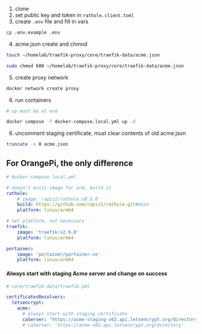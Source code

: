 1. clone
2. set public key and token in `rathole.client.toml`
3. create `.env` file and fill in vars

```bash
cp .env.example .env

```

4. acme.json create and chmod

```bash
touch ~/homelab/traefik-proxy/core/traefik-data/acme.json

sudo chmod 600 ~/homelab/traefik-proxy/core/traefik-data/acme.json
```

5. create proxy network

```bash
docker network create proxy
```
6. run containers

```bash
# up must be at end

docker compose -f docker-compose.local.yml up -d
```

6. uncomment staging certificate, must clear contents of old acme.json

```bash
truncate -s 0 acme.json
```

## For OrangePi, the only difference

```yaml
# docker-compose.local.yml

# doesn't exist image for arm, build it
rathole:
    # image: rapiz1/rathole:v0.5.0
    build: https://github.com/rapiz1/rathole.git#main
    platform: linux/arm64

# set platform, not necessary
traefik:
    image: 'traefik:v2.9.8'
    platform: linux/arm64

portainer:
    image: 'portainer/portainer-ce'
    platform: linux/arm64

```
#### Always start with staging Acme server and change on success

```yaml
# core/traefik-data/traefik.yml

certificatesResolvers:
  letsencrypt:
    acme:
      # always start with staging certificate
      caServer: "https://acme-staging-v02.api.letsencrypt.org/directory"
      # caServer: 'https://acme-v02.api.letsencrypt.org/directory'
```

